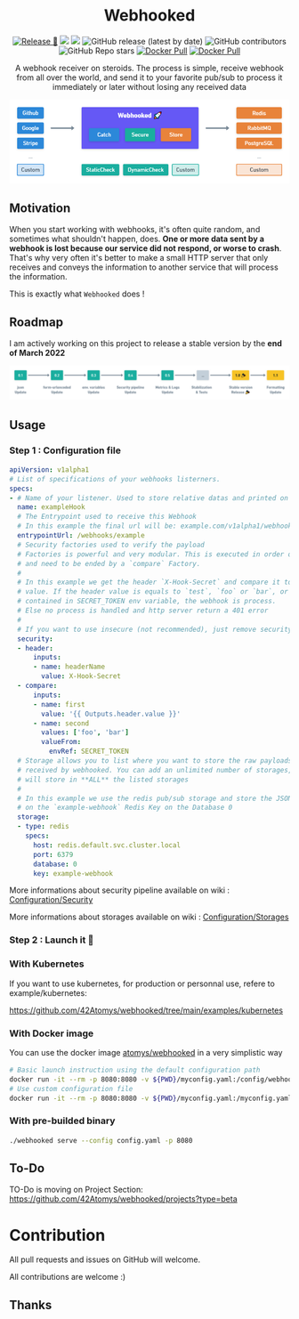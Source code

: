 <h1 align="center">Webhooked</h1>

<p align="center"><a href="https://github.com/42Atomys/webhooked/actions/workflows/release.yaml"><img src="https://github.com/42Atomys/webhooked/actions/workflows/release.yaml/badge.svg" alt="Release 🎉"></a>
<a href="https://goreportcard.com/report/atomys.codes/webhooked"><img src="https://goreportcard.com/badge/atomys.codes/webhooked" /></a>
<a href="https://codecov.io/gh/42Atomys/webhooked"><img src="https://codecov.io/gh/42Atomys/webhooked/branch/main/graph/badge.svg?token=NSUZMDT9M9"/></a>
<img src="https://img.shields.io/github/v/release/42atomys/webhooked?label=last%20release" alt="GitHub release (latest by date)">
<img src="https://img.shields.io/github/contributors/42Atomys/webhooked?color=blueviolet" alt="GitHub contributors">
<img src="https://img.shields.io/github/stars/42atomys/webhooked?color=blueviolet" alt="GitHub Repo stars">
<a href="https://hub.docker.com/r/atomys/webhooked"><img src="https://img.shields.io/docker/pulls/atomys/webhooked" alt="Docker Pull"></a>
<a href="https://hub.docker.com/r/atomys/webhooked"><img src="https://img.shields.io/docker/image-size/atomys/webhooked" alt="Docker Pull"></a></p>

  
<p align="center">A webhook receiver on steroids. The process is simple, receive webhook from all over the world, and send it to your favorite pub/sub to process it immediately or later without losing any received data</p>

<p align="center"><img src="/.github/profile/webhooked.png" alt="Webhooked explained"></p>

## Motivation

When you start working with webhooks, it's often quite random, and sometimes what shouldn't happen, does. **One or more data sent by a webhook is lost because our service did not respond, or worse to crash**. That's why very often it's better to make a small HTTP server that only receives and conveys the information to another service that will process the information.

This is exactly what `Webhooked` does !

## Roadmap

I am actively working on this project to release a stable version by the **end of March 2022**

![Roadmap](/.github/profile/roadmap.png)

## Usage

### Step 1 : Configuration file
```yaml
apiVersion: v1alpha1
# List of specifications of your webhooks listerners.
specs:
- # Name of your listener. Used to store relative datas and printed on log
  name: exampleHook
  # The Entrypoint used to receive this Webhook
  # In this example the final url will be: example.com/v1alpha1/webhooks/example
  entrypointUrl: /webhooks/example
  # Security factories used to verify the payload 
  # Factories is powerful and very modular. This is executed in order of declaration
  # and need to be ended by a `compare` Factory.
  #
  # In this example we get the header `X-Hook-Secret` and compare it to a static
  # value. If the header value is equals to `test`, `foo` or `bar`, or the value
  # contained in SECRET_TOKEN env variable, the webhook is process. 
  # Else no process is handled and http server return a 401 error
  #
  # If you want to use insecure (not recommended), just remove security property
  security:
  - header:
      inputs:
      - name: headerName
        value: X-Hook-Secret
  - compare:
      inputs:
      - name: first
        value: '{{ Outputs.header.value }}'
      - name: second
        values: ['foo', 'bar']
        valueFrom:
          envRef: SECRET_TOKEN
  # Storage allows you to list where you want to store the raw payloads
  # received by webhooked. You can add an unlimited number of storages, webhooked
  # will store in **ALL** the listed storages
  # 
  # In this example we use the redis pub/sub storage and store the JSON payload
  # on the `example-webhook` Redis Key on the Database 0
  storage:
  - type: redis
    specs:
      host: redis.default.svc.cluster.local
      port: 6379
      database: 0
      key: example-webhook
```

More informations about security pipeline available on wiki : [Configuration/Security](https://github.com/42Atomys/webhooked/wiki/Security)

More informations about storages available on wiki : [Configuration/Storages](https://github.com/42Atomys/webhooked/wiki/Configuration-Storages)

### Step 2 : Launch it 🚀
### With Kubernetes

If you want to use kubernetes, for production or personnal use, refere to example/kubernetes:

https://github.com/42Atomys/webhooked/tree/main/examples/kubernetes


### With Docker image

You can use the docker image [atomys/webhooked](https://hub.docker.com/r/atomys/webhooked) in a very simplistic way

```sh
# Basic launch instruction using the default configuration path
docker run -it --rm -p 8080:8080 -v ${PWD}/myconfig.yaml:/config/webhooks.yaml atomys/webhooked:latest
# Use custom configuration file
docker run -it --rm -p 8080:8080 -v ${PWD}/myconfig.yaml:/myconfig.yaml atomys/webhooked:latest serve --config /myconfig.yaml
```

### With pre-builded binary

```sh
./webhooked serve --config config.yaml -p 8080
```

## To-Do

TO-Do is moving on Project Section: https://github.com/42Atomys/webhooked/projects?type=beta

# Contribution

All pull requests and issues on GitHub will welcome.

All contributions are welcome :)

## Thanks
